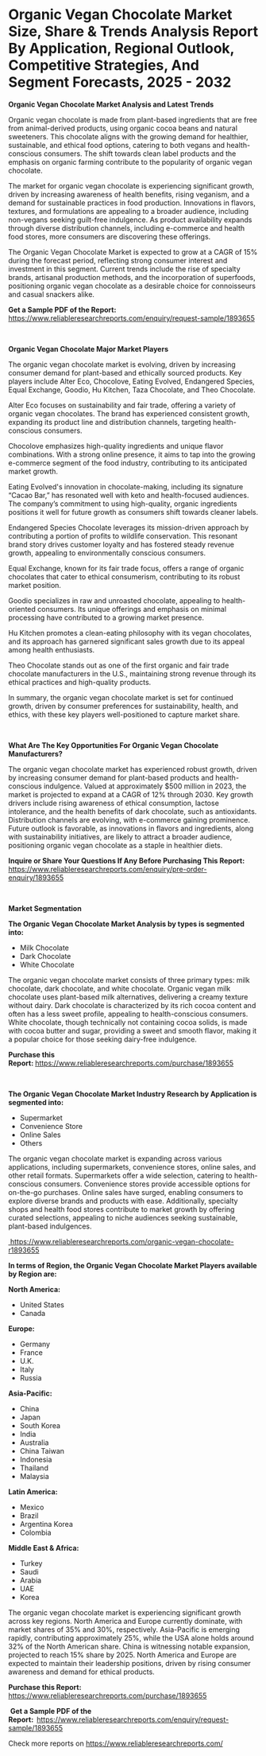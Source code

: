 <p><h1>Organic Vegan Chocolate Market Size, Share & Trends Analysis Report By Application, Regional Outlook, Competitive Strategies, And Segment Forecasts, 2025 - 2032</h1></p><p><strong>Organic Vegan Chocolate Market Analysis and Latest Trends</strong></p>
<p><p>Organic vegan chocolate is made from plant-based ingredients that are free from animal-derived products, using organic cocoa beans and natural sweeteners. This chocolate aligns with the growing demand for healthier, sustainable, and ethical food options, catering to both vegans and health-conscious consumers. The shift towards clean label products and the emphasis on organic farming contribute to the popularity of organic vegan chocolate.</p><p>The market for organic vegan chocolate is experiencing significant growth, driven by increasing awareness of health benefits, rising veganism, and a demand for sustainable practices in food production. Innovations in flavors, textures, and formulations are appealing to a broader audience, including non-vegans seeking guilt-free indulgence. As product availability expands through diverse distribution channels, including e-commerce and health food stores, more consumers are discovering these offerings.</p><p>The Organic Vegan Chocolate Market is expected to grow at a CAGR of 15% during the forecast period, reflecting strong consumer interest and investment in this segment. Current trends include the rise of specialty brands, artisanal production methods, and the incorporation of superfoods, positioning organic vegan chocolate as a desirable choice for connoisseurs and casual snackers alike.</p></p>
<p><strong>Get a Sample PDF of the Report:&nbsp;</strong> <a href="https://www.reliableresearchreports.com/enquiry/request-sample/1893655?utm_campaign=3079&utm_medium=2&utm_source=Github&utm_content=ia&utm_term=07042025&utm_id=organic-vegan-chocolate">https://www.reliableresearchreports.com/enquiry/request-sample/1893655</a></p>
<p>&nbsp;</p>
<p><strong>Organic Vegan Chocolate Major Market Players</strong></p>
<p><p>The organic vegan chocolate market is evolving, driven by increasing consumer demand for plant-based and ethically sourced products. Key players include Alter Eco, Chocolove, Eating Evolved, Endangered Species, Equal Exchange, Goodio, Hu Kitchen, Taza Chocolate, and Theo Chocolate. </p><p>Alter Eco focuses on sustainability and fair trade, offering a variety of organic vegan chocolates. The brand has experienced consistent growth, expanding its product line and distribution channels, targeting health-conscious consumers. </p><p>Chocolove emphasizes high-quality ingredients and unique flavor combinations. With a strong online presence, it aims to tap into the growing e-commerce segment of the food industry, contributing to its anticipated market growth. </p><p>Eating Evolved's innovation in chocolate-making, including its signature “Cacao Bar,” has resonated well with keto and health-focused audiences. The company’s commitment to using high-quality, organic ingredients positions it well for future growth as consumers shift towards cleaner labels. </p><p>Endangered Species Chocolate leverages its mission-driven approach by contributing a portion of profits to wildlife conservation. This resonant brand story drives customer loyalty and has fostered steady revenue growth, appealing to environmentally conscious consumers. </p><p>Equal Exchange, known for its fair trade focus, offers a range of organic chocolates that cater to ethical consumerism, contributing to its robust market position. </p><p>Goodio specializes in raw and unroasted chocolate, appealing to health-oriented consumers. Its unique offerings and emphasis on minimal processing have contributed to a growing market presence. </p><p>Hu Kitchen promotes a clean-eating philosophy with its vegan chocolates, and its approach has garnered significant sales growth due to its appeal among health enthusiasts.</p><p>Theo Chocolate stands out as one of the first organic and fair trade chocolate manufacturers in the U.S., maintaining strong revenue through its ethical practices and high-quality products.</p><p>In summary, the organic vegan chocolate market is set for continued growth, driven by consumer preferences for sustainability, health, and ethics, with these key players well-positioned to capture market share.</p></p>
<p>&nbsp;</p>
<p><strong>What Are The Key Opportunities For Organic Vegan Chocolate Manufacturers?</strong></p>
<p><p>The organic vegan chocolate market has experienced robust growth, driven by increasing consumer demand for plant-based products and health-conscious indulgence. Valued at approximately $500 million in 2023, the market is projected to expand at a CAGR of 12% through 2030. Key growth drivers include rising awareness of ethical consumption, lactose intolerance, and the health benefits of dark chocolate, such as antioxidants. Distribution channels are evolving, with e-commerce gaining prominence. Future outlook is favorable, as innovations in flavors and ingredients, along with sustainability initiatives, are likely to attract a broader audience, positioning organic vegan chocolate as a staple in healthier diets.</p></p>
<p><strong>Inquire or Share Your Questions If Any Before Purchasing This Report:</strong> <a href="https://www.reliableresearchreports.com/enquiry/pre-order-enquiry/1893655?utm_campaign=3079&utm_medium=2&utm_source=Github&utm_content=ia&utm_term=07042025&utm_id=organic-vegan-chocolate">https://www.reliableresearchreports.com/enquiry/pre-order-enquiry/1893655</a></p>
<p>&nbsp;</p>
<p><strong>Market Segmentation</strong></p>
<p><strong>The Organic Vegan Chocolate Market Analysis by types is segmented into:</strong></p>
<p><ul><li>Milk Chocolate</li><li>Dark Chocolate</li><li>White Chocolate</li></ul></p>
<p><p>The organic vegan chocolate market consists of three primary types: milk chocolate, dark chocolate, and white chocolate. Organic vegan milk chocolate uses plant-based milk alternatives, delivering a creamy texture without dairy. Dark chocolate is characterized by its rich cocoa content and often has a less sweet profile, appealing to health-conscious consumers. White chocolate, though technically not containing cocoa solids, is made with cocoa butter and sugar, providing a sweet and smooth flavor, making it a popular choice for those seeking dairy-free indulgence.</p></p>
<p><strong>Purchase this Report:&nbsp;</strong><a href="https://www.reliableresearchreports.com/purchase/1893655?utm_campaign=3079&utm_medium=2&utm_source=Github&utm_content=ia&utm_term=07042025&utm_id=organic-vegan-chocolate">https://www.reliableresearchreports.com/purchase/1893655</a></p>
<p>&nbsp;</p>
<p><strong>The Organic Vegan Chocolate Market Industry Research by Application is segmented into:</strong></p>
<p><ul><li>Supermarket</li><li>Convenience Store</li><li>Online Sales</li><li>Others</li></ul></p>
<p><p>The organic vegan chocolate market is expanding across various applications, including supermarkets, convenience stores, online sales, and other retail formats. Supermarkets offer a wide selection, catering to health-conscious consumers. Convenience stores provide accessible options for on-the-go purchases. Online sales have surged, enabling consumers to explore diverse brands and products with ease. Additionally, specialty shops and health food stores contribute to market growth by offering curated selections, appealing to niche audiences seeking sustainable, plant-based indulgences.</p></p>
<p><a href="https://www.reliableresearchreports.com/organic-vegan-chocolate-r1893655?utm_campaign=3079&utm_medium=2&utm_source=Github&utm_content=ia&utm_term=07042025&utm_id=organic-vegan-chocolate">&nbsp;https://www.reliableresearchreports.com/organic-vegan-chocolate-r1893655</a></p>
<p><strong>In terms of Region, the Organic Vegan Chocolate Market Players available by Region are:</strong></p>
<p>
    <p> <strong> North America: </strong>
        <ul>
            <li>United States</li>
            <li>Canada</li>
        </ul>
        </p> 
    <p> <strong> Europe: </strong>
        <ul>
            <li>Germany</li>
            <li>France</li>
            <li>U.K.</li>
            <li>Italy</li>
            <li>Russia</li>
        </ul>
        </p> 
    <p> <strong> Asia-Pacific: </strong>
        <ul>
            <li>China</li>
            <li>Japan</li>
            <li>South Korea</li>
            <li>India</li>
            <li>Australia</li>
            <li>China Taiwan</li>
            <li>Indonesia</li>
            <li>Thailand</li>
            <li>Malaysia</li>
        </ul>
        </p> 
    <p> <strong> Latin America: </strong>
        <ul>
            <li>Mexico</li>
            <li>Brazil</li>
            <li>Argentina Korea</li>
            <li>Colombia</li>
        </ul>
        </p> 
    <p> <strong> Middle East & Africa: </strong>
        <ul>
            <li>Turkey</li>
            <li>Saudi</li>
            <li>Arabia</li>
            <li>UAE</li>
            <li>Korea</li>
        </ul>
    </p>
    </p>
<p><p>The organic vegan chocolate market is experiencing significant growth across key regions. North America and Europe currently dominate, with market shares of 35% and 30%, respectively. Asia-Pacific is emerging rapidly, contributing approximately 25%, while the USA alone holds around 32% of the North American share. China is witnessing notable expansion, projected to reach 15% share by 2025. North America and Europe are expected to maintain their leadership positions, driven by rising consumer awareness and demand for ethical products.</p></p>
<p><strong>Purchase this Report: </strong><a href="https://www.reliableresearchreports.com/purchase/1893655?utm_campaign=3079&utm_medium=2&utm_source=Github&utm_content=ia&utm_term=07042025&utm_id=organic-vegan-chocolate">https://www.reliableresearchreports.com/purchase/1893655</a></p>
<p>&nbsp;<strong>Get a Sample PDF of the Report:&nbsp;&nbsp;</strong><a href="https://www.reliableresearchreports.com/enquiry/request-sample/1893655?utm_campaign=3079&utm_medium=2&utm_source=Github&utm_content=ia&utm_term=07042025&utm_id=organic-vegan-chocolate">https://www.reliableresearchreports.com/enquiry/request-sample/1893655</a></p>
<p><strong></strong></p>
<p>Check more reports on <a href="https://www.reliableresearchreports.com/?utm_campaign=3079&utm_medium=2&utm_source=Github&utm_content=ia&utm_term=07042025&utm_id=organic-vegan-chocolate">https://www.reliableresearchreports.com/</a></p>